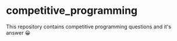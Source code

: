 # competitive_programming
This repository contains competitive programming questions and it's answer 😀

